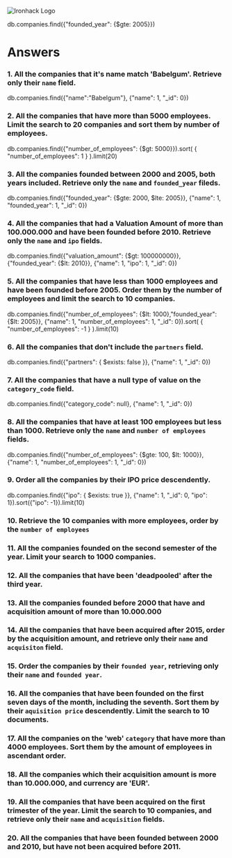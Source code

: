 ![Ironhack Logo](https://i.imgur.com/1QgrNNw.png)

 db.companies.find({"founded_year": {$gte: 2005}})


# Answers

### 1. All the companies that it's name match 'Babelgum'. Retrieve only their `name` field.

db.companies.find({"name":"Babelgum"}, {"name": 1, "_id": 0})

### 2. All the companies that have more than 5000 employees. Limit the search to 20 companies and sort them by **number of employees**.
 
db.companies.find({"number_of_employees": {$gt: 5000}}).sort( { "number_of_employees": 1 } ).limit(20)

### 3. All the companies founded between 2000 and 2005, both years included. Retrieve only the `name` and `founded_year` fileds.

db.companies.find({"founded_year": {$gte: 2000, $lte: 2005}}, {"name": 1, "founded_year": 1, "_id": 0})

### 4. All the companies that had a Valuation Amount of more than 100.000.000 and have been founded before 2010. Retrieve only the `name` and `ipo` fields.

db.companies.find({"valuation_amount": {$gt: 100000000}}, {"founded_year": {$lt: 2010}}, {"name": 1, "ipo": 1, "_id": 0})

### 5. All the companies that have less than 1000 employees and have been founded before 2005. Order them by the number of employees and limit the search to 10 companies.

db.companies.find({"number_of_employees": {$lt: 1000},"founded_year": {$lt: 2005}}, {"name": 1, "number_of_employees": 1, "_id": 0}).sort( { "number_of_employees": -1 } ).limit(10)

### 6. All the companies that don't include the `partners` field.

db.companies.find({"partners": { $exists: false }}, {"name": 1, "_id": 0})

### 7. All the companies that have a null type of value on the `category_code` field.

db.companies.find({"category_code": null}, {"name": 1, "_id": 0})

### 8. All the companies that have at least 100 employees but less than 1000. Retrieve only the `name` and `number of employees` fields.

db.companies.find({"number_of_employees": {$gte: 100, $lt: 1000}}, {"name": 1, "number_of_employees": 1, "_id": 0})

### 9. Order all the companies by their IPO price descendently.

db.companies.find({"ipo": { $exists: true }}, {"name": 1, "_id": 0, "ipo": 1}).sort({"ipo": -1}).limit(10)

### 10. Retrieve the 10 companies with more employees, order by the `number of employees`

<!-- Your Code Goes Here -->

### 11. All the companies founded on the second semester of the year. Limit your search to 1000 companies.

<!-- Your Code Goes Here -->

### 12. All the companies that have been 'deadpooled' after the third year.

<!-- Your Code Goes Here -->

### 13. All the companies founded before 2000 that have and acquisition amount of more than 10.000.000

<!-- Your Code Goes Here -->

### 14. All the companies that have been acquired after 2015, order by the acquisition amount, and retrieve only their `name` and `acquisiton` field.

<!-- Your Code Goes Here -->

### 15. Order the companies by their `founded year`, retrieving only their `name` and `founded year`.

<!-- Your Code Goes Here -->

### 16. All the companies that have been founded on the first seven days of the month, including the seventh. Sort them by their `aquisition price` descendently. Limit the search to 10 documents.

<!-- Your Code Goes Here -->

### 17. All the companies on the 'web' `category` that have more than 4000 employees. Sort them by the amount of employees in ascendant order.

<!-- Your Code Goes Here -->

### 18. All the companies which their acquisition amount is more than 10.000.000, and currency are 'EUR'.

<!-- Your Code Goes Here -->

### 19. All the companies that have been acquired on the first trimester of the year. Limit the search to 10 companies, and retrieve only their `name` and `acquisition` fields.

<!-- Your Code Goes Here -->

### 20. All the companies that have been founded between 2000 and 2010, but have not been acquired before 2011.

<!-- Your Code Goes Here -->
